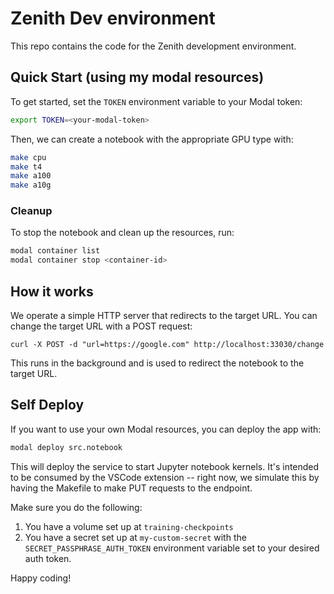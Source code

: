 # Zenith Dev environment

This repo contains the code for the Zenith development environment.

## Quick Start (using my modal resources)

To get started, set the `TOKEN` environment variable to your Modal token:

```bash
export TOKEN=<your-modal-token>
```

Then, we can create a notebook with the appropriate GPU type with:

```bash
make cpu
make t4
make a100
make a10g
```

### Cleanup

To stop the notebook and clean up the resources, run:

```bash
modal container list
modal container stop <container-id>
```

## How it works

We operate a simple HTTP server that redirects to the target URL.
You can change the target URL with a POST request:
```
curl -X POST -d "url=https://google.com" http://localhost:33030/change
```

This runs in the background and is used to redirect the notebook to the target URL.


## Self Deploy

If you want to use your own Modal resources, you can deploy the app with:

```bash
modal deploy src.notebook
```

This will deploy the service to start Jupyter notebook kernels. It's intended to be consumed by the VSCode extension -- right now, we simulate this by having the Makefile to make PUT requests to the endpoint.

Make sure you do the following:
1. You have a volume set up at `training-checkpoints`
2. You have a secret set up at `my-custom-secret` with the `SECRET_PASSPHRASE_AUTH_TOKEN` environment variable set to your desired auth token.

Happy coding!
